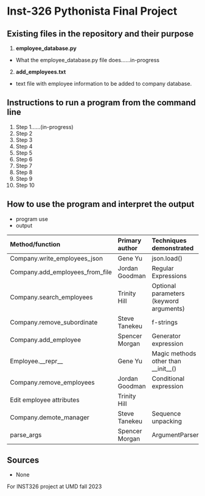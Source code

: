 # Inst-326 Pythonista Final Project

## Existing files in the repository and their purpose
1. **employee_database.py**
  * What the employee_database.py file does......in-progress
2. **add_employees.txt**
  * text file with employee information to be added to company database.

## Instructions to run a program from the command line
1. Step 1......(in-progress)
2. Step 2
3. Step 3
4. Step 4
5. Step 5
6. Step 6
7. Step 7
8. Step 8
9. Step 9
10. Step 10

## How to use the program and interpret the output
* program use
* output


|Method/function                |Primary author  |Techniques demonstrated                  |
| :---------------------------- | :------------- | :-------------------------------------- |
|Company.write_employees_json   |Gene Yu         |json.load()                              |
|Company.add_employees_from_file|Jordan Goodman  |Regular Expressions                      |
|Company.search_employees       |Trinity Hill    |Optional parameters (keyword arguments)  |
|Company.remove_subordinate     |Steve Tanekeu   |f-strings                                |
|Company.add_employee           |Spencer Morgan  |Generator expression                     |
|Employee.\_\_repr\_\_          |Gene Yu         |Magic methods other than \_\_init\_\_()  |
|Company.remove_employees       |Jordan Goodman  |Conditional expression                   |
|Edit employee attributes       |Trinity Hill    |                                         |
|Company.demote_manager         |Steve Tanekeu   |Sequence unpacking                       |
|parse_args                     |Spencer Morgan  |ArgumentParser                           |
  
## Sources
* None


For INST326 project at UMD fall 2023
